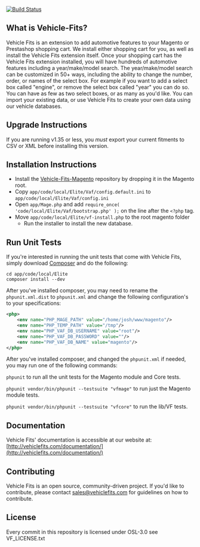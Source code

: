 [![Build Status](https://api.travis-ci.org/vehiclefits/Vehicle-Fits-Magento.png)](https://travis-ci.org/vehiclefits/Vehicle-Fits-Magento)


What is Vehicle-Fits?
---------------------
Vehicle Fits is an extension to add automotive features to your Magento or Prestashop shopping cart. We install either shopping cart for you, as well as install the Vehicle Fits extension itself. Once your shopping cart has the Vehicle Fits extension installed, you will have hundreds of automotive features including a year/make/model search.
The year/make/model search can be customized in 50+ ways, including the ability to change the number, order, or names of the select box. For example if you want to add a select box called "engine", or remove the select box called "year" you can do so. You can have as few as two select boxes, or as many as you'd like.
You can import your existing data, or use Vehicle Fits to create your own data using our vehicle databases.

Upgrade Instructions
--------------------
If you are running v1.35 or less, you *must* export your current fitments to CSV or XML before installing this version.

Installation Instructions
-------------------------
 * Install the [Vehicle-Fits-Magento](https://github.com/vehiclefits/Vehicle-Fits-Magento) repository by dropping it in the Magento root.
 * Copy `app/code/local/Elite/Vaf/config.default.ini` to `app/code/local/Elite/Vaf/config.ini`
 * Open `app/Mage.php` and add `require_once( 'code/local/Elite/Vaf/bootstrap.php' );` on the line after the `<?php` tag.
 * Move `app/code/local/Elite/vf-install.php` to the root magento folder
    * Run the installer to install the new database.

Run Unit Tests
--------------------------------
If you're interested in running the unit tests that come with Vehicle Fits, simply download [Composer](http://getcomposer.org/download/) and do the following:

```
cd app/code/local/Elite
composer install --dev
```

After you've installed composer, you may need to rename the `phpunit.xml.dist` to `phpunit.xml` and change the following configuration's to your specifications:
```xml
<php>
    <env name="PHP_MAGE_PATH" value="/home/josh/www/magento"/>
    <env name="PHP_TEMP_PATH" value="/tmp"/>
    <env name="PHP_VAF_DB_USERNAME" value="root"/>
    <env name="PHP_VAF_DB_PASSWORD" value=""/>
    <env name="PHP_VAF_DB_NAME" value="magento"/>
</php>
```

After you've installed composer, and changed the `phpunit.xml` if needed, you may run one of the following commands:

`phpunit` to run all the unit tests for the Magento module and Core tests.

`phpunit vendor/bin/phpunit --testsuite "vfmage"` to run just the Magento module tests.

`phpunit vendor/bin/phpunit --testsuite "vfcore"` to run the lib/VF tests.

Documentation
-------------
Vehicle Fits' documentation is accessible at our website at: [http://vehiclefits.com/documentation/](http://vehiclefits.com/documentation/)

Contributing
------------
Vehicle Fits is an open source, community-driven project. If you'd like to contribute, please contact [sales@vehiclefits.com](mailto:sales@vehiclefits.com) for guidelines on how to contribute.

License
-------
Every commit in this repository is licensed under OSL-3.0 see VF_LICENSE.txt
